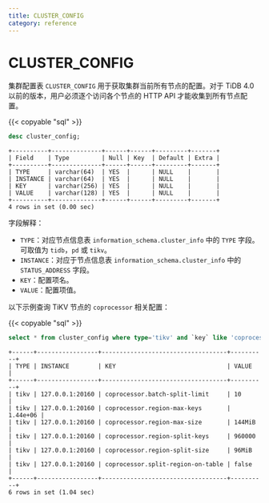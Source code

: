 ```yaml
---
title: CLUSTER_CONFIG
category: reference
---
```


# CLUSTER_CONFIG

集群配置表 `CLUSTER_CONFIG` 用于获取集群当前所有节点的配置。对于 TiDB 4.0 以前的版本，用户必须逐个访问各个节点的 HTTP API 才能收集到所有节点配置。

{{< copyable "sql" >}}

```sql
desc cluster_config;
```

```
+----------+--------------+------+------+---------+-------+
| Field    | Type         | Null | Key  | Default | Extra |
+----------+--------------+------+------+---------+-------+
| TYPE     | varchar(64)  | YES  |      | NULL    |       |
| INSTANCE | varchar(64)  | YES  |      | NULL    |       |
| KEY      | varchar(256) | YES  |      | NULL    |       |
| VALUE    | varchar(128) | YES  |      | NULL    |       |
+----------+--------------+------+------+---------+-------+
4 rows in set (0.00 sec)
```

字段解释：

* `TYPE`：对应节点信息表 `information_schema.cluster_info` 中的 `TYPE` 字段。可取值为 `tidb`，`pd` 或 `tikv`。
* `INSTANCE`：对应于节点信息表 `information_schema.cluster_info` 中的 `STATUS_ADDRESS` 字段。
* `KEY`：配置项名。
* `VALUE`：配置项值。

以下示例查询 TiKV 节点的 `coprocessor` 相关配置：

{{< copyable "sql" >}}

```sql
select * from cluster_config where type='tikv' and `key` like 'coprocessor%';
```

```
+------+-----------------+-----------------------------------+----------+
| TYPE | INSTANCE        | KEY                               | VALUE    |
+------+-----------------+-----------------------------------+----------+
| tikv | 127.0.0.1:20160 | coprocessor.batch-split-limit     | 10       |
| tikv | 127.0.0.1:20160 | coprocessor.region-max-keys       | 1.44e+06 |
| tikv | 127.0.0.1:20160 | coprocessor.region-max-size       | 144MiB   |
| tikv | 127.0.0.1:20160 | coprocessor.region-split-keys     | 960000   |
| tikv | 127.0.0.1:20160 | coprocessor.region-split-size     | 96MiB    |
| tikv | 127.0.0.1:20160 | coprocessor.split-region-on-table | false    |
+------+-----------------+-----------------------------------+----------+
6 rows in set (1.04 sec)
```